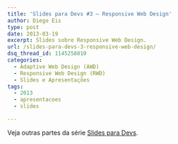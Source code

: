 ```yaml
---
title: 'Slides para Devs #3 – Responsive Web Design'
author: Diego Eis
type: post
date: 2013-03-19
excerpt: Slides sobre Responsive Web Design.
url: /slides-para-devs-3-responsive-web-design/
dsq_thread_id: 1145258810
categories:
  - Adaptive Web Design (AWD)
  - Responsive Web Design (RWD)
  - Slides e Apresentações
tags:
  - 2013
  - apresentacoes
  - slides

---
```

Veja outras partes da série [Slides para Devs][1].

 [1]: http://tableless.com.br/categoria/series/slides-e-apresentacoes/